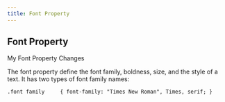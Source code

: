 ```yaml
---
title: Font Property
---
```

## Font Property

My Font Property Changes

The font property define the font family, boldness, size, and the style of a text. It has two types of font family names:

    .font family     { font-family: "Times New Roman", Times, serif; }
